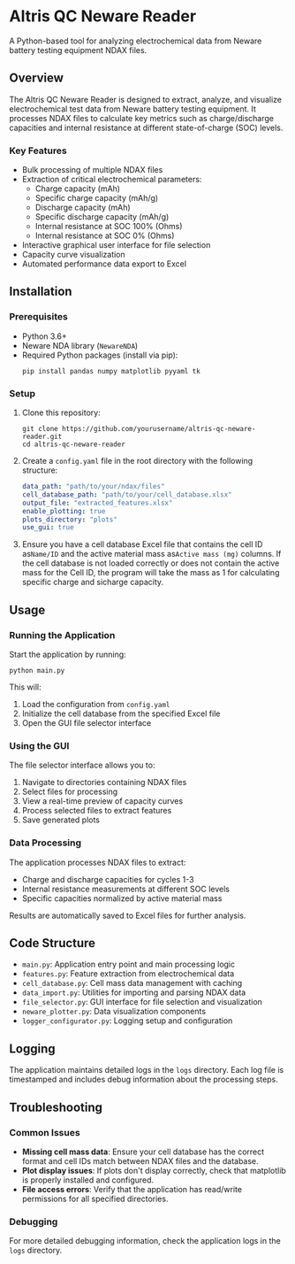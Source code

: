 # Altris QC Neware Reader

A Python-based tool for analyzing electrochemical data from Neware battery testing equipment NDAX files.

## Overview

The Altris QC Neware Reader is designed to extract, analyze, and visualize electrochemical test data from Neware battery testing equipment. It processes NDAX files to calculate key metrics such as charge/discharge capacities and internal resistance at different state-of-charge (SOC) levels.

### Key Features

- Bulk processing of multiple NDAX files
- Extraction of critical electrochemical parameters:
  - Charge capacity (mAh)
  - Specific charge capacity (mAh/g)
  - Discharge capacity (mAh)
  - Specific discharge capacity (mAh/g)
  - Internal resistance at SOC 100% (Ohms)
  - Internal resistance at SOC 0% (Ohms)
- Interactive graphical user interface for file selection
- Capacity curve visualization
- Automated performance data export to Excel

## Installation

### Prerequisites

- Python 3.6+
- Neware NDA library (`NewareNDA`)
- Required Python packages (install via pip):
  ```
  pip install pandas numpy matplotlib pyyaml tk
  ```

### Setup

1. Clone this repository:
   ```
   git clone https://github.com/yourusername/altris-qc-neware-reader.git
   cd altris-qc-neware-reader
   ```

2. Create a `config.yaml` file in the root directory with the following structure:
   ```yaml
   data_path: "path/to/your/ndax/files"
   cell_database_path: "path/to/your/cell_database.xlsx"
   output_file: "extracted_features.xlsx"
   enable_plotting: true
   plots_directory: "plots"
   use_gui: true
   ```

3. Ensure you have a cell database Excel file that contains the cell ID as`Name/ID` and the active material mass as`Active mass (mg)` columns. If the cell database is not loaded correctly or does not contain the active mass for the Cell ID, the program will take the mass as 1 for calculating specific charge and sicharge capacity.

## Usage

### Running the Application

Start the application by running:

```
python main.py
```

This will:
1. Load the configuration from `config.yaml`
2. Initialize the cell database from the specified Excel file
3. Open the GUI file selector interface

### Using the GUI

The file selector interface allows you to:

1. Navigate to directories containing NDAX files
2. Select files for processing
3. View a real-time preview of capacity curves
4. Process selected files to extract features
5. Save generated plots

### Data Processing

The application processes NDAX files to extract:
- Charge and discharge capacities for cycles 1-3
- Internal resistance measurements at different SOC levels
- Specific capacities normalized by active material mass

Results are automatically saved to Excel files for further analysis.

## Code Structure

- `main.py`: Application entry point and main processing logic
- `features.py`: Feature extraction from electrochemical data
- `cell_database.py`: Cell mass data management with caching
- `data_import.py`: Utilities for importing and parsing NDAX data
- `file_selector.py`: GUI interface for file selection and visualization
- `neware_plotter.py`: Data visualization components
- `logger_configurator.py`: Logging setup and configuration

## Logging

The application maintains detailed logs in the `logs` directory. Each log file is timestamped and includes debug information about the processing steps.

## Troubleshooting

### Common Issues

- **Missing cell mass data**: Ensure your cell database has the correct format and cell IDs match between NDAX files and the database.
- **Plot display issues**: If plots don't display correctly, check that matplotlib is properly installed and configured.
- **File access errors**: Verify that the application has read/write permissions for all specified directories.

### Debugging

For more detailed debugging information, check the application logs in the `logs` directory.
